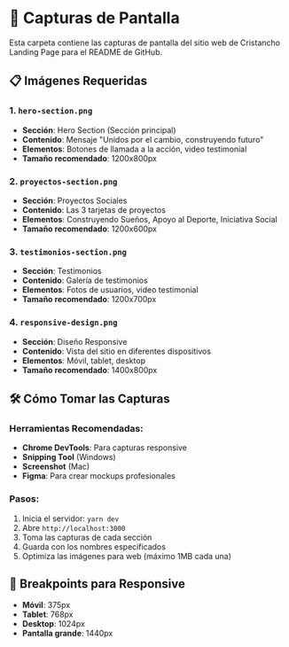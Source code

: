 # 📸 Capturas de Pantalla

Esta carpeta contiene las capturas de pantalla del sitio web de Cristancho Landing Page para el README de GitHub.

## 📋 Imágenes Requeridas

### 1. `hero-section.png`
- **Sección**: Hero Section (Sección principal)
- **Contenido**: Mensaje "Unidos por el cambio, construyendo futuro"
- **Elementos**: Botones de llamada a la acción, video testimonial
- **Tamaño recomendado**: 1200x800px

### 2. `proyectos-section.png`
- **Sección**: Proyectos Sociales
- **Contenido**: Las 3 tarjetas de proyectos
- **Elementos**: Construyendo Sueños, Apoyo al Deporte, Iniciativa Social
- **Tamaño recomendado**: 1200x600px

### 3. `testimonios-section.png`
- **Sección**: Testimonios
- **Contenido**: Galería de testimonios
- **Elementos**: Fotos de usuarios, video testimonial
- **Tamaño recomendado**: 1200x700px

### 4. `responsive-design.png`
- **Sección**: Diseño Responsive
- **Contenido**: Vista del sitio en diferentes dispositivos
- **Elementos**: Móvil, tablet, desktop
- **Tamaño recomendado**: 1400x800px

## 🛠️ Cómo Tomar las Capturas

### Herramientas Recomendadas:
- **Chrome DevTools**: Para capturas responsive
- **Snipping Tool** (Windows)
- **Screenshot** (Mac)
- **Figma**: Para crear mockups profesionales

### Pasos:
1. Inicia el servidor: `yarn dev`
2. Abre `http://localhost:3000`
3. Toma las capturas de cada sección
4. Guarda con los nombres especificados
5. Optimiza las imágenes para web (máximo 1MB cada una)

## 📱 Breakpoints para Responsive
- **Móvil**: 375px
- **Tablet**: 768px
- **Desktop**: 1024px
- **Pantalla grande**: 1440px 